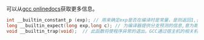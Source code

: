 可以从[gcc onlinedocs](https://gcc.gnu.org/onlinedocs/gcc-4.4.5/gcc/Other-Builtins.html#Other-Builtins)获取更多信息。
```c
int __builtin_constant_p (exp);	// 用来确定exp是否在编译时是常量，是则返回1,否则返回0.
long __builtin_expect(long exp,long c); // 为编译器提供分支预测的信息,意为期望exp的值与c的值相等。也可以使用参数'-fprofile-arcs'来让gcc收集分支走向的信息，然而对于很多程序来说这样的信息是很难收集的。exp为一个整型表达式，c必须是一个编译期的常量，返回值为第一个参数exp的值。
void __builtin_trap(void);	// 此函数将使程序异常的退出。GCC通过宿主机的相关机制或调用abort实现此函数。
```

